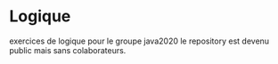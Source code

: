 # Logique
exercices de logique pour le groupe java2020
le repository est devenu public mais sans colaborateurs.
